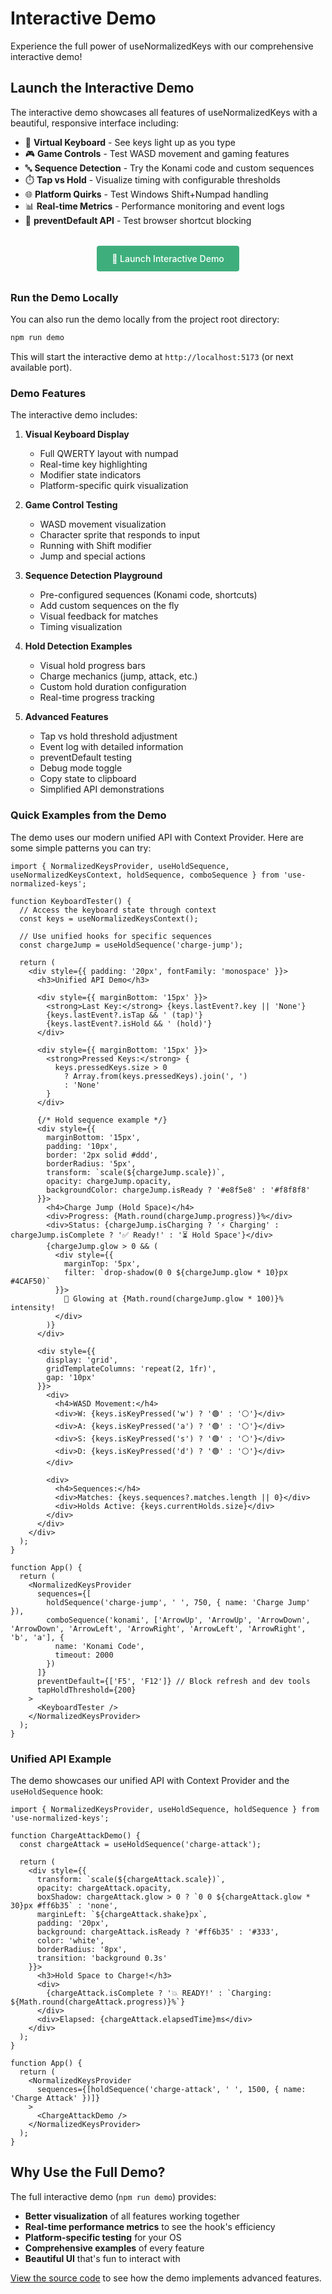 # Interactive Demo

Experience the full power of useNormalizedKeys with our comprehensive interactive demo!

## Launch the Interactive Demo

The interactive demo showcases all features of useNormalizedKeys with a beautiful, responsive interface including:

- 🎹 **Virtual Keyboard** - See keys light up as you type
- 🎮 **Game Controls** - Test WASD movement and gaming features
- 🔤 **Sequence Detection** - Try the Konami code and custom sequences
- ⏱️ **Tap vs Hold** - Visualize timing with configurable thresholds
- 🌐 **Platform Quirks** - Test Windows Shift+Numpad handling
- 📊 **Real-time Metrics** - Performance monitoring and event logs
- 🎯 **preventDefault API** - Test browser shortcut blocking

<div style="text-align: center; margin: 2rem 0;">
  <a href="https://davgarcia.github.io/use-normalized-keys/demo/" 
     target="_blank" 
     rel="noopener noreferrer"
     style="display: inline-block; padding: 12px 24px; background-color: #3eaf7c; color: white; text-decoration: none; border-radius: 4px; font-weight: 500;">
    🚀 Launch Interactive Demo
  </a>
</div>

### Run the Demo Locally

You can also run the demo locally from the project root directory:

```bash
npm run demo
```

This will start the interactive demo at `http://localhost:5173` (or next available port).

### Demo Features

The interactive demo includes:

1. **Visual Keyboard Display**
   - Full QWERTY layout with numpad
   - Real-time key highlighting
   - Modifier state indicators
   - Platform-specific quirk visualization

2. **Game Control Testing**
   - WASD movement visualization
   - Character sprite that responds to input
   - Running with Shift modifier
   - Jump and special actions

3. **Sequence Detection Playground**
   - Pre-configured sequences (Konami code, shortcuts)
   - Add custom sequences on the fly
   - Visual feedback for matches
   - Timing visualization

4. **Hold Detection Examples**
   - Visual hold progress bars
   - Charge mechanics (jump, attack, etc.)
   - Custom hold duration configuration
   - Real-time progress tracking

5. **Advanced Features**
   - Tap vs hold threshold adjustment
   - Event log with detailed information
   - preventDefault testing
   - Debug mode toggle
   - Copy state to clipboard
   - Simplified API demonstrations

### Quick Examples from the Demo

The demo uses our modern unified API with Context Provider. Here are some simple patterns you can try:

```tsx
import { NormalizedKeysProvider, useHoldSequence, useNormalizedKeysContext, holdSequence, comboSequence } from 'use-normalized-keys';

function KeyboardTester() {
  // Access the keyboard state through context
  const keys = useNormalizedKeysContext();
  
  // Use unified hooks for specific sequences
  const chargeJump = useHoldSequence('charge-jump');
  
  return (
    <div style={{ padding: '20px', fontFamily: 'monospace' }}>
      <h3>Unified API Demo</h3>
      
      <div style={{ marginBottom: '15px' }}>
        <strong>Last Key:</strong> {keys.lastEvent?.key || 'None'}
        {keys.lastEvent?.isTap && ' (tap)'}
        {keys.lastEvent?.isHold && ' (hold)'}
      </div>
      
      <div style={{ marginBottom: '15px' }}>
        <strong>Pressed Keys:</strong> {
          keys.pressedKeys.size > 0 
            ? Array.from(keys.pressedKeys).join(', ')
            : 'None'
        }
      </div>
      
      {/* Hold sequence example */}
      <div style={{ 
        marginBottom: '15px',
        padding: '10px',
        border: '2px solid #ddd',
        borderRadius: '5px',
        transform: `scale(${chargeJump.scale})`,
        opacity: chargeJump.opacity,
        backgroundColor: chargeJump.isReady ? '#e8f5e8' : '#f8f8f8'
      }}>
        <h4>Charge Jump (Hold Space)</h4>
        <div>Progress: {Math.round(chargeJump.progress)}%</div>
        <div>Status: {chargeJump.isCharging ? '⚡ Charging' : chargeJump.isComplete ? '✅ Ready!' : '⏳ Hold Space'}</div>
        {chargeJump.glow > 0 && (
          <div style={{ 
            marginTop: '5px',
            filter: `drop-shadow(0 0 ${chargeJump.glow * 10}px #4CAF50)`
          }}>
            🌟 Glowing at {Math.round(chargeJump.glow * 100)}% intensity!
          </div>
        )}
      </div>
      
      <div style={{ 
        display: 'grid', 
        gridTemplateColumns: 'repeat(2, 1fr)', 
        gap: '10px' 
      }}>
        <div>
          <h4>WASD Movement:</h4>
          <div>W: {keys.isKeyPressed('w') ? '🟢' : '⚪'}</div>
          <div>A: {keys.isKeyPressed('a') ? '🟢' : '⚪'}</div>
          <div>S: {keys.isKeyPressed('s') ? '🟢' : '⚪'}</div>
          <div>D: {keys.isKeyPressed('d') ? '🟢' : '⚪'}</div>
        </div>
        
        <div>
          <h4>Sequences:</h4>
          <div>Matches: {keys.sequences?.matches.length || 0}</div>
          <div>Holds Active: {keys.currentHolds.size}</div>
        </div>
      </div>
    </div>
  );
}

function App() {
  return (
    <NormalizedKeysProvider 
      sequences={[
        holdSequence('charge-jump', ' ', 750, { name: 'Charge Jump' }),
        comboSequence('konami', ['ArrowUp', 'ArrowUp', 'ArrowDown', 'ArrowDown', 'ArrowLeft', 'ArrowRight', 'ArrowLeft', 'ArrowRight', 'b', 'a'], {
          name: 'Konami Code',
          timeout: 2000
        })
      ]}
      preventDefault={['F5', 'F12']} // Block refresh and dev tools
      tapHoldThreshold={200}
    >
      <KeyboardTester />
    </NormalizedKeysProvider>
  );
}
```

### Unified API Example

The demo showcases our unified API with Context Provider and the `useHoldSequence` hook:

```tsx
import { NormalizedKeysProvider, useHoldSequence, holdSequence } from 'use-normalized-keys';

function ChargeAttackDemo() {
  const chargeAttack = useHoldSequence('charge-attack');
  
  return (
    <div style={{
      transform: `scale(${chargeAttack.scale})`,
      opacity: chargeAttack.opacity,
      boxShadow: chargeAttack.glow > 0 ? `0 0 ${chargeAttack.glow * 30}px #ff6b35` : 'none',
      marginLeft: `${chargeAttack.shake}px`,
      padding: '20px',
      background: chargeAttack.isReady ? '#ff6b35' : '#333',
      color: 'white',
      borderRadius: '8px',
      transition: 'background 0.3s'
    }}>
      <h3>Hold Space to Charge!</h3>
      <div>
        {chargeAttack.isComplete ? '💥 READY!' : `Charging: ${Math.round(chargeAttack.progress)}%`}
      </div>
      <div>Elapsed: {chargeAttack.elapsedTime}ms</div>
    </div>
  );
}

function App() {
  return (
    <NormalizedKeysProvider 
      sequences={[holdSequence('charge-attack', ' ', 1500, { name: 'Charge Attack' })]}
    >
      <ChargeAttackDemo />
    </NormalizedKeysProvider>
  );
}
```

## Why Use the Full Demo?

The full interactive demo (`npm run demo`) provides:

- **Better visualization** of all features working together
- **Real-time performance metrics** to see the hook's efficiency
- **Platform-specific testing** for your OS
- **Comprehensive examples** of every feature
- **Beautiful UI** that's fun to interact with

[View the source code](https://github.com/DavGarcia/use-normalized-keys/tree/main/packages/use-normalized-keys/demo) to see how the demo implements advanced features.